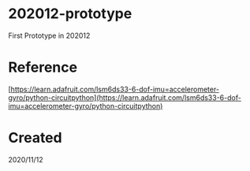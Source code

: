 # 202012-prototype
First Prototype in 202012

# Reference
[https://learn.adafruit.com/lsm6ds33-6-dof-imu=accelerometer-gyro/python-circuitpython](https://learn.adafruit.com/lsm6ds33-6-dof-imu=accelerometer-gyro/python-circuitpython)

# Created
2020/11/12

